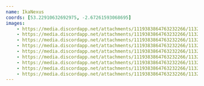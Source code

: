 ```yaml
---
name: IkaNexus
coords: [53.22910632692975, -2.67261593068695]
images:
    - https://media.discordapp.net/attachments/1119383864763232266/1132650982480805888/20230723_114135.jpg?width=571&height=761
    - https://media.discordapp.net/attachments/1119383864763232266/1132650982816358450/20230723_114253.jpg?width=571&height=761
    - https://media.discordapp.net/attachments/1119383864763232266/1132650983466471494/20230723_114529.jpg?width=571&height=761
    - https://media.discordapp.net/attachments/1119383864763232266/1132650984217247824/20230723_115405.jpg?width=571&height=761
    - https://media.discordapp.net/attachments/1119383864763232266/1132650984695406612/20230723_115900.jpg?width=571&height=761
    - https://media.discordapp.net/attachments/1119383864763232266/1132650985563619338/20230723_121404.jpg?width=571&height=761
    - https://media.discordapp.net/attachments/1119383864763232266/1132650985932726322/20230723_122232.jpg?width=1016&height=762
    - https://media.discordapp.net/attachments/1119383864763232266/1132650986289238026/20230723_123251.jpg?width=571&height=761
    - https://media.discordapp.net/attachments/1119383864763232266/1132650986654138378/20230723_125314.jpg?width=571&height=761
---
```

